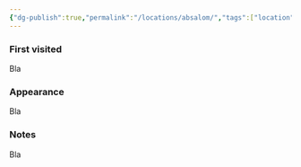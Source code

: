 ```yaml
---
{"dg-publish":true,"permalink":"/locations/absalom/","tags":["location"],"noteIcon":"location","created":"2023-12-28T00:41:47.541+01:00","updated":"2024-01-06T10:18:15.994+01:00"}
---
```


### First visited
Bla
### Appearance
Bla
### Notes
Bla